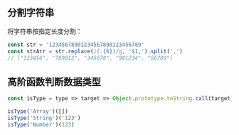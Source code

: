 ## 分割字符串

将字符串按指定长度分割：

```javascript
const str = '12345678901234567890123456789'
const strArr = str.replace(/(.{6})/g, '$1,').split(',')
// ["123456", "789012", "345678", "901234", "56789"]
```

## 高阶函数判断数据类型

```javascript
const isType = type => target => Object.prototype.toString.call(target) === `[object ${type}]`

isType('Array')([])
isType('String')('123')
isType('Number')(123)
```
